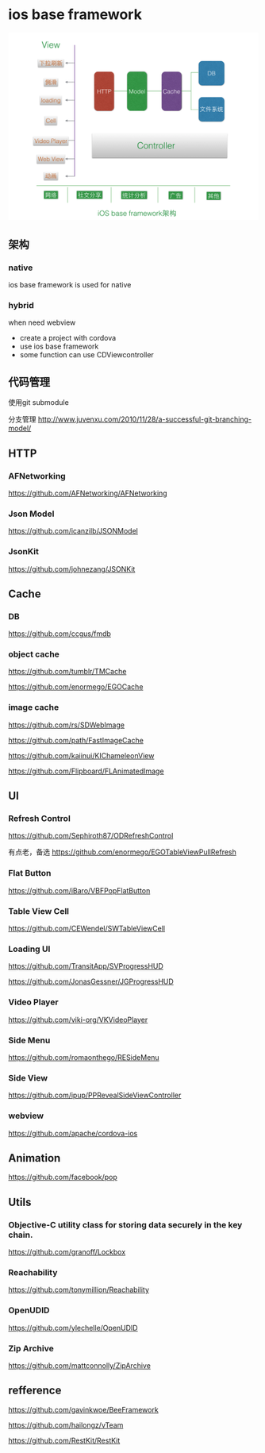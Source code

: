 # ios base framework

![design](doc/images/design.png)

## 架构

### native

ios base framework is used for native

### hybrid

when need webview

- create a project with cordova
- use ios base framework
- some function can use CDViewcontroller

## 代码管理


使用git submodule

分支管理 http://www.juvenxu.com/2010/11/28/a-successful-git-branching-model/



## HTTP


### AFNetworking

https://github.com/AFNetworking/AFNetworking

### Json Model

https://github.com/icanzilb/JSONModel

### JsonKit

https://github.com/johnezang/JSONKit

## Cache

### DB

https://github.com/ccgus/fmdb

### object cache 

https://github.com/tumblr/TMCache

https://github.com/enormego/EGOCache

### image cache

https://github.com/rs/SDWebImage

https://github.com/path/FastImageCache

https://github.com/kaiinui/KIChameleonView

https://github.com/Flipboard/FLAnimatedImage


## UI

### Refresh Control

https://github.com/Sephiroth87/ODRefreshControl


有点老，备选
https://github.com/enormego/EGOTableViewPullRefresh

### Flat Button

https://github.com/iBaro/VBFPopFlatButton

### Table View Cell

https://github.com/CEWendel/SWTableViewCell

### Loading UI

https://github.com/TransitApp/SVProgressHUD

https://github.com/JonasGessner/JGProgressHUD

### Video Player

https://github.com/viki-org/VKVideoPlayer


### Side Menu

https://github.com/romaonthego/RESideMenu

### Side View

https://github.com/ipup/PPRevealSideViewController

### webview

https://github.com/apache/cordova-ios

## Animation

https://github.com/facebook/pop


## Utils

### Objective-C utility class for storing data securely in the key chain.

https://github.com/granoff/Lockbox

### Reachability

https://github.com/tonymillion/Reachability

### OpenUDID

https://github.com/ylechelle/OpenUDID

### Zip Archive

https://github.com/mattconnolly/ZipArchive

## refference

https://github.com/gavinkwoe/BeeFramework

https://github.com/hailongz/vTeam

https://github.com/RestKit/RestKit

